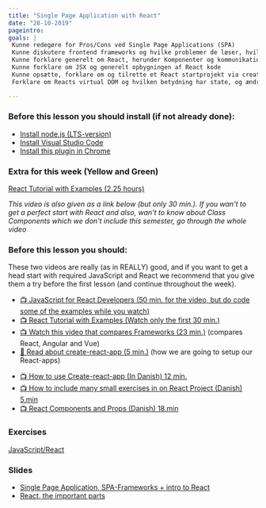```yaml
---
title: "Single Page Application with React"
date: "28-10-2019"
pageintro: 
goals: |
 Kunne redegøre for Pros/Cons ved Single Page Applications (SPA)
 Kunne diskutere frontend frameworks og hvilke problemer de løser, hvilke er de mest populære? [:y:] Hvad er væsentlige forskelle og ligheder?
 Kunne forklare generelt om React, herunder Komponenter og kommunikation mellem Komponenter? 
 Kunne forklare om JSX og generelt opbygningen af React kode
 Kunne opsætte, forklare om og tilrette et React startprojekt via create-react-app
 Forklare om Reacts virtual DOM og hvilken betydning har state, og ændringer i state, for denne.

---
```

### Before this lesson you should install (if not already done):
- [Install node.js (LTS-version)](https://nodejs.org/en/)
- [Install Visual Studio Code](https://code.visualstudio.com/download)
- [Install this plugin in Chrome](https://chrome.google.com/webstore/detail/react-developer-tools/fmkadmapgofadopljbjfkapdkoienihi?hl=en)

### Extra for this week (Yellow and Green)
[React Tutorial with Examples (2.25 hours)](https://www.youtube.com/watch?v=Ke90Tje7VS0&t=439s)

*This video is also given as a link below (but only 30 min.). If you wan't to get a perfect start with React and also, wan't to know about Class Components which we don't include this semester, go through the whole video*


### Before this lesson you should:
These two videos are really (as in REALLY) good, and if you want to get a head start with required JavaScript and React we recommend that you give them a try before the first lesson (and continue throughout the week).
<!--BEGIN readings ##-->
- [:tv: JavaScript for React Developers (50 min. for the video, but do code some of the examples while you watch)](https://www.youtube.com/watch?v=NCwa_xi0Uuc)
- [:tv: React Tutorial with Examples (Watch only the first 30 min.)](https://www.youtube.com/watch?v=Ke90Tje7VS0&t=439s)
- [:tv: Watch this video that compares Frameworks (23 min.)](https://www.youtube.com/watch?v=SWZ_4YBFBhs) (compares React, Angular and Vue)
- [:book: Read about create-react-app (5 min.)](https://github.com/facebook/create-react-app/blob/master/README.md#creating-an-app) (how we are going to setup our React-apps)
<!--END readings ##-->
<!--BEGIN readings_guides ##-->
- [:tv: How to use Create-react-app (In Danish) 12 min.](https://youtu.be/dhxiCXNVzHI)
- [:tv: How to include many small exercises in on React Project (Danish) 5.min](https://youtu.be/HTzBa9I6Gdc)
- [:tv: React Components and Props (Danish) 18.min](https://youtu.be/X0lvJySSH3Q )
<!--END readings_guides ##-->

 ### Exercises
 <!--BEGIN exercises ##-->
[JavaScript/React](https://docs.google.com/document/d/17iG0I2cpgdfmOIW9J-L8kNaO47DILFIzEc9Yi8yW6-o/edit?usp=sharing)
<!--END exercises ##-->
          
 ### Slides
- [Single Page Application, SPA-Frameworks + intro to React](http://sem3slides.mydemos.dk/react1/react1.html#1)
- [React, the important parts](http://sem3slides.mydemos.dk/react2/react2.html#1)